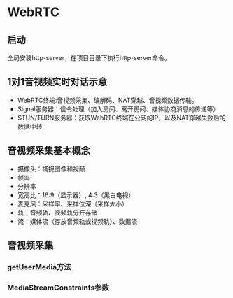 # WebRTC

## 启动
全局安装http-server，在项目目录下执行http-server命令。

## 1对1音视频实时对话示意
- WebRTC终端:音视频采集、编解码、NAT穿越、音视频数据传输。
- Signal服务器：信令处理（加入房间、离开房间、媒体协商消息的传递等）
- STUN/TURN服务器：获取WebRTC终端在公网的IP，以及NAT穿越失败后的数据中转

## 音视频采集基本概念
- 摄像头：捕捉图像和视频
- 帧率
- 分辨率
- 宽高比：16:9（显示器）, 4:3（黑白电视）
- 麦克风：采样率、采样位深（采样大小）
- 轨：音频轨、视频轨分开存储
- 流：媒体流（存放音频轨或视频轨）、数据流


## 音视频采集

### getUserMedia方法
### MediaStreamConstraints参数





